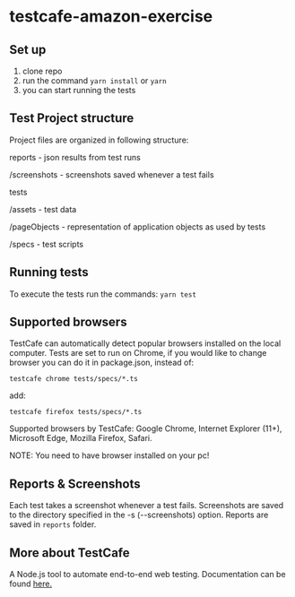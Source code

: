 # testcafe-amazon-exercise

## Set up

1. clone repo
2. run the command `yarn install` or `yarn`
3. you can start running the tests

## Test Project structure

Project files are organized in following structure:

reports - json results from test runs

/screenshots - screenshots saved whenever a test fails

tests

/assets - test data

/pageObjects - representation of application objects as used by tests

/specs - test scripts

## Running tests

To execute the tests run the commands: `yarn test`

## Supported browsers

TestCafe can automatically detect popular browsers installed on the local computer. Tests are set to run on Chrome, if you would like to change browser you can do it in package.json, instead of:

`testcafe chrome tests/specs/*.ts`

add:

`testcafe firefox tests/specs/*.ts`

Supported browsers by TestCafe:
Google Chrome,
Internet Explorer (11+),
Microsoft Edge,
Mozilla Firefox,
Safari.

NOTE: You need to have browser installed on your pc!

## Reports & Screenshots

Each test takes a screenshot whenever a test fails. Screenshots are saved to the directory specified in the -s (--screenshots) option. Reports are saved in `reports` folder.

## More about TestCafe

A Node.js tool to automate end-to-end web testing. Documentation can be found [here.](https://devexpress.github.io/testcafe/documentation/getting-started/)
